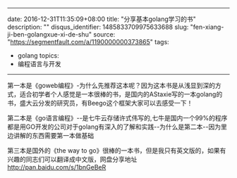 
---
date: 2016-12-31T11:35:09+08:00
title: "分享基本golang学习的书"
description: ""
disqus_identifier: 1485833709975633688
slug: "fen-xiang-ji-ben-golangxue-xi-de-shu"
source: "https://segmentfault.com/a/1190000000373865"
tags: 
- golang 
topics:
- 编程语言与开发
---

第一本是《goweb编程》-为什么先推荐这本呢？因为这本书是从浅显到深的方式，适合初学者个人感觉是一本很棒的书，是国内的AStaxie写的一本golang的书，盛大云分发的研究员，有Beego这个框架大家可以去感受一下！

第二本是《go语言编程》--是七牛云存储许式伟写的,七牛是国内一个99%的程序都是用GO开发的公司对于golang有深入的了解和实践--为什么是第二本--因为里边讲解的东西需要第一本做基础

第三本是国外的《the way to
go》很棒的一本书，但是我只有英文版的，如果有兴趣的同志们可以翻译成中文版，网盘分享地址<http://pan.baidu.com/s/1bnGeBeR>

